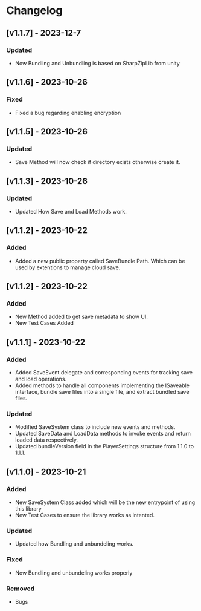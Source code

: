 # Changelog


## [v1.1.7] - 2023-12-7

### Updated

+  Now Bundling and Unbundling is based on SharpZipLib from unity

## [v1.1.6] - 2023-10-26

### Fixed

+  Fixed a bug regarding enabling encryption

## [v1.1.5] - 2023-10-26

### Updated

+  Save Method will now check if directory exists otherwise create it.


## [v1.1.3] - 2023-10-26

### Updated

+  Updated How Save and Load Methods work.


## [v1.1.2] - 2023-10-22

### Added

+  Added a new public property called SaveBundle Path. Which can be used by extentions to manage cloud save.

## [v1.1.2] - 2023-10-22

### Added

+  New Method added to get save metadata to show UI.
+  New Test Cases Added


## [v1.1.1] - 2023-10-22

### Added

+  Added SaveEvent delegate and corresponding events for tracking save and load operations.
+  Added methods to handle all components implementing the ISaveable interface, bundle save files into a single file, and extract bundled save files.

### Updated

+  Modified SaveSystem class to include new events and methods.
+  Updated SaveData and LoadData methods to invoke events and return loaded data respectively.
+  Updated bundleVersion field in the PlayerSettings structure from 1.1.0 to 1.1.1.



## [v1.1.0] - 2023-10-21

### Added

- New SaveSystem Class added which will be the new entrypoint of using this  library
- New Test Cases to ensure the library works as intented.

### Updated

- Updated how Bundling and unbundeling works.

### Fixed

- Now Bundling and unbundeling works properly

### Removed

- Bugs


